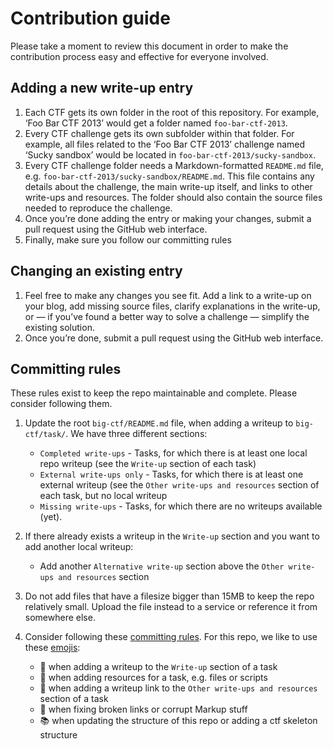 # Contribution guide

Please take a moment to review this document in order to make the contribution process easy and effective for everyone involved.

## Adding a new write-up entry

1. Each CTF gets its own folder in the root of this repository. For example, ‘Foo Bar CTF 2013’ would get a folder named `foo-bar-ctf-2013`.
2. Every CTF challenge gets its own subfolder within that folder. For example, all files related to the ‘Foo Bar CTF 2013’ challenge named ‘Sucky sandbox’ would be located in `foo-bar-ctf-2013/sucky-sandbox`.
3. Every CTF challenge folder needs a Markdown-formatted `README.md` file, e.g. `foo-bar-ctf-2013/sucky-sandbox/README.md`. This file contains any details about the challenge, the main write-up itself, and links to other write-ups and resources. The folder should also contain the source files needed to reproduce the challenge.
4. Once you’re done adding the entry or making your changes, submit a pull request using the GitHub web interface.
5. Finally, make sure you follow our committing rules

## Changing an existing entry

1. Feel free to make any changes you see fit. Add a link to a write-up on your blog, add missing source files, clarify explanations in the write-up, or — if you’ve found a better way to solve a challenge — simplify the existing solution.
2. Once you’re done, submit a pull request using the GitHub web interface.

## Committing rules
These rules exist to keep the repo maintainable and complete. Please consider following them.

1. Update the root `big-ctf/README.md` file, when adding a writeup to `big-ctf/task/`. We have three different sections:
	* `Completed write-ups` - Tasks, for which there is at least one local repo writeup (see the `Write-up` section of each task)
	* `External write-ups only` - Tasks, for which there is at least one external writeup (see the `Other write-ups and resources` section of each task, but no local writeup
	* `Missing write-ups` - Tasks, for which there are no writeups available (yet).


2. If there already exists a writeup in the `Write-up` section and you want to add another local writeup:
	- Add another `Alternative write-up` section above the `Other write-ups and resources` section
3. Do not add files that have a filesize bigger than 15MB to keep the repo relatively small. Upload the file instead to a service or reference it from somewhere else.
4. Consider following these [committing rules](https://atom.io/docs/latest/contributing#git-commit-messages). For this repo, we like to use these [emojis](http://www.emoji-cheat-sheet.com/):
	* :memo: when adding a writeup to the `Write-up` section of a task
	* :floppy_disk: when adding resources for a task, e.g. files or scripts
	* :link: when adding a writeup link to the `Other write-ups and resources` section of a task
	* :pill: when fixing broken links or corrupt Markup stuff
	* :books: when updating the structure of this repo or adding a ctf skeleton structure
